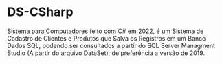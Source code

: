 # DS-CSharp
Sistema para Computadores feito com C# em 2022, é um Sistema de Cadastro de Clientes e Produtos que Salva os Registros em um Banco Dados SQL, podendo ser consultados a partir do SQL Server Managment Studio (A partir do arquivo DataSet), de preferência a versão de 2019.
